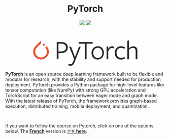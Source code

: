 <div align="center">

# PyTorch
![](https://img.shields.io/badge/lastest-2023--05--15-success)
![](https://img.shields.io/badge/contact-dr.mokira%40gmail.com-blueviolet)

<br/>

![](./images/Pytorch_logo.png)

</div>

**PyTorch** is an open source deep learning framework built to be flexible and
modular for research, with the stability and support needed for production
deployment. PyTorch provides a Python package for high-level features like
tensor computation (like NumPy) with strong GPU acceleration and TorchScript
for an easy transition between eager mode and graph mode.
With the latest release of PyTorch, the framework provides graph-based
execution, distributed training, mobile deployment, and quantization.

<br/>

If you want to follow the course on Pytorch, click on one of the options below.
The [**French**](./fr/README.md) version is [:fr: **here**](./fr/README.md).
<!-- - The English version is [here](./en/). -->

